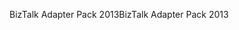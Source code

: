 <span data-ttu-id="97d39-101">BizTalk Adapter Pack 2013</span><span class="sxs-lookup"><span data-stu-id="97d39-101">BizTalk Adapter Pack 2013</span></span>